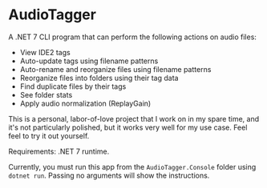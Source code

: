 # AudioTagger

A .NET 7 CLI program that can perform the following actions on audio files:

- View IDE2 tags
- Auto-update tags using filename patterns
- Auto-rename and reorganize files using filename patterns
- Reorganize files into folders using their tag data
- Find duplicate files by their tags
- See folder stats
- Apply audio normalization (ReplayGain)

This is a personal, labor-of-love project that I work on in my spare time, and it's not particularly polished, but it works very well for my use case. Feel feel to try it out yourself.

Requirements: .NET 7 runtime.

Currently, you must run this app from the `AudioTagger.Console` folder using `dotnet run`. Passing no arguments will show the instructions.
